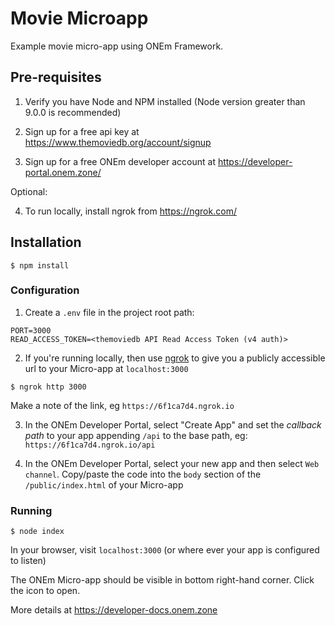 # Movie Microapp
Example movie micro-app using ONEm Framework.

## Pre-requisites

1. Verify you have Node and NPM installed (Node version greater than 9.0.0 is recommended)

2. Sign up for a free api key at https://www.themoviedb.org/account/signup

3. Sign up for a free ONEm developer account at https://developer-portal.onem.zone/

Optional:

4. To run locally, install ngrok from https://ngrok.com/

## Installation

```
$ npm install
```

### Configuration

1. Create a ```.env``` file in the project root path:

```
PORT=3000
READ_ACCESS_TOKEN=<themoviedb API Read Access Token (v4 auth)>
```

2. If you're running locally, then use [ngrok](https://www.ngrok.com) to give you a publicly accessible url to your Micro-app at ```localhost:3000```

```
$ ngrok http 3000
```

Make a note of the link, eg ```https://6f1ca7d4.ngrok.io```

3. In the ONEm Developer Portal, select "Create App" and set the *callback path* to your app appending ```/api``` to the base path, eg: ```https://6f1ca7d4.ngrok.io/api```

4. In the ONEm Developer Portal, select your new app and then select ```Web channel```.  Copy/paste the code into the ```body``` section of the ```/public/index.html``` of your Micro-app

### Running

```
$ node index
```

In your browser, visit ```localhost:3000``` (or where ever your app is configured to listen)

The ONEm Micro-app should be visible in bottom right-hand corner.  Click the icon to open.

More details at https://developer-docs.onem.zone


